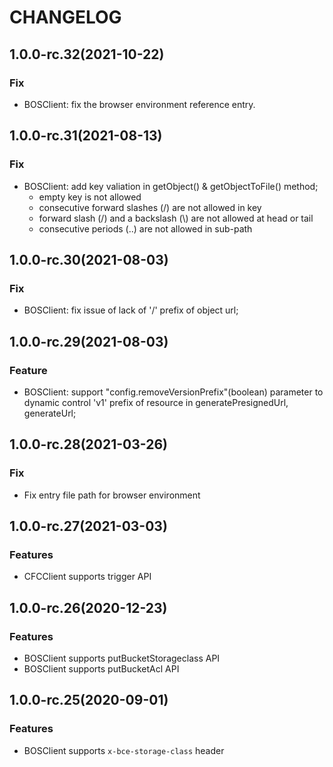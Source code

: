 # CHANGELOG

## 1.0.0-rc.32(2021-10-22)
### Fix
- BOSClient: fix the browser environment reference entry.

## 1.0.0-rc.31(2021-08-13)
### Fix
- BOSClient: add key valiation in getObject() & getObjectToFile() method;
  - empty key is not allowed
  - consecutive forward slashes (/) are not allowed in key
  - forward slash (/) and a backslash (\\) are not allowed at head or tail
  - consecutive periods (..) are not allowed in sub-path

## 1.0.0-rc.30(2021-08-03)
### Fix
- BOSClient: fix issue of lack of '/' prefix of object url;

## 1.0.0-rc.29(2021-08-03)
### Feature
- BOSClient: support "config.removeVersionPrefix"(boolean) parameter to dynamic control 'v1' prefix of resource in generatePresignedUrl, generateUrl;

## 1.0.0-rc.28(2021-03-26)

### Fix
- Fix entry file path for browser environment

## 1.0.0-rc.27(2021-03-03)

### Features
- CFCClient supports trigger API

## 1.0.0-rc.26(2020-12-23)

### Features
- BOSClient supports putBucketStorageclass API
- BOSClient supports putBucketAcl API


## 1.0.0-rc.25(2020-09-01)

### Features
- BOSClient supports `x-bce-storage-class` header